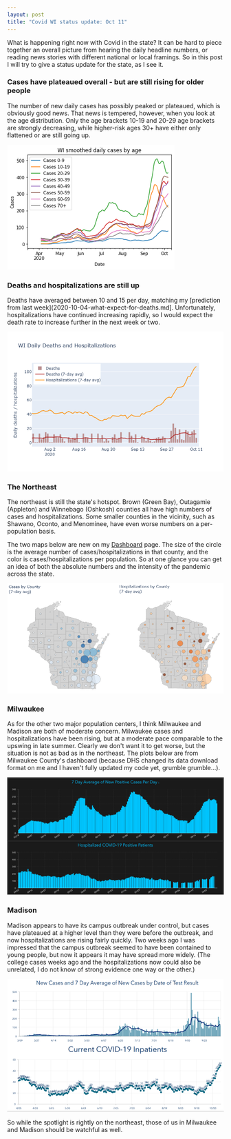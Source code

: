 ```yaml
---
layout: post
title: "Covid WI status update: Oct 11"
---
```

What is happening right now with Covid in the state? It can be hard to piece together an overall picture from hearing the daily headline numbers, or reading news stories with different national or local framings. So in this post I will try to give a status update for the state, as I see it.

### Cases have plateaued overall - but are still rising for older people
The number of new daily cases has possibly peaked or plateaued, which is obviously good news. That news is tempered, however, when you look at the age distribution. Only the age brackets 10-19 and 20-29 age brackets are strongly decreasing, while higher-risk ages 30+ have either only flattened or are still going up.

![Daily cases by age](../assets/CasesByAge_WI_2020-10-11.png)

### Deaths and hospitalizations are still up
Deaths have averaged between 10 and 15 per day, matching my [prediction from last week](2020-10-04-what-expect-for-deaths.md]. Unfortunately, hospitalizations have continued increasing rapidly, so I would expect the death rate to increase further in the next week or two.

![Recent deaths and hospitalizations](../assets/Deaths-Hosp-WI_2020-10-11.png)

### The Northeast
The northeast is still the state's hotspot. Brown (Green Bay), Outagamie (Appleton) and Winnebago (Oshkosh) counties all have high numbers of cases and hospitalizations. Some smaller counties in the vicinity, such as Shawano, Oconto, and Menominee, have even worse numbers on a per-population basis.

The two maps below are new on my [Dashboard](../dashboard.md) page. The size of the circle is the average number of cases/hospitalizations in that county, and the color is cases/hospitalizations per population.  So at one glance you can get an idea of both the absolute numbers and the intensity of the pandemic across the state.

![Maps of cases and hospitalizations](../assets/Map-Cases-Hosp-WI_2020-10-09.png)

### Milwaukee
As for the other two major population centers, I think Milwaukee and Madison are both of moderate concern. Milwaukee cases and hospitalizations have been rising, but at a moderate pace comparable to the upswing in late summer. Clearly we don't want it to get worse, but the situation is not as bad as in the northeast. The plots below are from Milwaukee County's dashboard (because DHS changed its data download format on me and I haven't fully updated my code yet, grumble grumble...).

![Milwaukee County](../assets/Milwaukee_2020-10-11.png)

### Madison
Madison appears to have its campus outbreak under control, but cases have plateaued at a higher level than they were before the outbreak, and now hospitalizations are rising fairly quickly. Two weeks ago I was impressed that the campus outbreak seemed to have been contained to young people, but now it appears it may have spread more widely. (The college cases weeks ago and the hospitalizations now could also be unrelated, I do not know of strong evidence one way or the other.)

![Dane County](../assets/Madison_2020-10-11.png)

So while the spotlight is rightly on the northeast, those of us in Milwaukee and Madison should be watchful as well.


